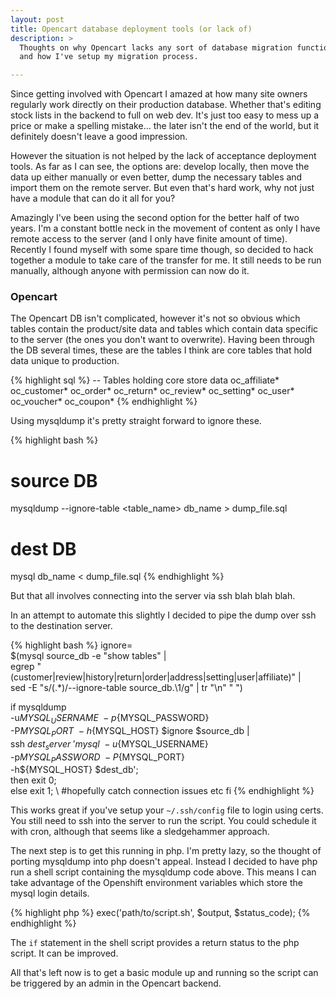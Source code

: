 ```yaml
---
layout: post
title: Opencart database deployment tools (or lack of)
description: >
  Thoughts on why Opencart lacks any sort of database migration functionality,
  and how I've setup my migration process.

---
```


Since getting involved with Opencart I amazed at how many site owners
regularly work directly on their production database. Whether that's editing
stock lists in the backend to full on web dev. It's just too easy to mess up a
price or make a spelling mistake&hellip; the later isn't the end of the world,
but it definitely doesn't leave a good impression.

However the situation is not helped by the lack of acceptance deployment
tools.  As far as I can see, the options are: develop locally, then move the
data up either manually or even better, dump the necessary tables and import
them on the remote server. But even that's hard work, why not just have a
module that can do it all for you?

Amazingly I've been using the second option for the better half of two years.
I'm a constant bottle neck in the movement of content as only I have remote
access to the server (and I only have finite amount of time). Recently I found
myself with some spare time though, so decided to hack together a module to
take care of the transfer for me. It still needs to be run manually, although
anyone with permission can now do it.

### Opencart

The Opencart DB isn't complicated, however it's not so obvious which tables
contain the product/site data and tables which contain data specific to the
server (the ones you don't want to overwrite). Having been through the DB
several times, these are the tables I think are core tables that hold data
unique to production.

{% highlight sql %}
-- Tables holding core store data
oc_affiliate*
oc_customer*
oc_order*
oc_return*
oc_review*
oc_setting*
oc_user*
oc_voucher*
oc_coupon*
{% endhighlight %}

Using mysqldump it's pretty straight forward to ignore these.

{% highlight bash %}
# source DB
mysqldump --ignore-table <table_name> db_name > dump_file.sql

# dest DB
mysql db_name < dump_file.sql
{% endhighlight %}

But that all involves connecting into the server via ssh blah blah blah.

In an attempt to automate this slightly I decided to pipe the dump over ssh to
the destination server.

{% highlight bash %}
ignore= \
  $(mysql source_db -e "show tables" | \
  egrep "(customer|review|history|return|order|address|setting|user|affiliate)" | \
  sed -E "s/(.*)/--ignore-table source_db.\1/g" | tr "\n" " ")

if mysqldump \
   -u${MYSQL_USERNAME} \
   -p${MYSQL_PASSWORD} \
   -P${MYSQL_PORT} \
   -h${MYSQL_HOST} $ignore $source_db | \
   ssh $dest_server \
   'mysql \
     -u${MYSQL_USERNAME} \
     -p${MYSQL_PASSWORD} \
     -P${MYSQL_PORT} \
     -h${MYSQL_HOST} $dest_db'; \
 then exit 0; \
 else exit 1; \ #hopefully catch connection issues etc
 fi
{% endhighlight %}

This works great if you've setup your `~/.ssh/config` file to login using
certs.  You still need to ssh into the server to run the script. You could
schedule it with cron, although that seems like a sledgehammer approach.

The next step is to get this running in php. I'm pretty lazy, so the thought
of porting mysqldump into php doesn't appeal. Instead I decided to have php
run a shell script containing the mysqldump code above.  This means I can take
advantage of the Openshift environment variables which store the mysql login
details.

{% highlight php %}
exec('path/to/script.sh', $output, $status_code);
{% endhighlight %}

The `if` statement in the shell script provides a return status to the php
script. It can be improved.

All that's left now is to get a basic module up and
running so the script can be triggered by an admin in the Opencart backend.
